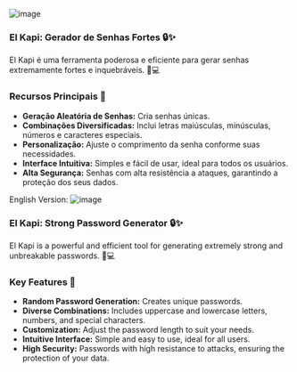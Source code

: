 ![image](https://github.com/user-attachments/assets/471c0a75-e758-48f7-b0ae-373fb7b6381a)

### El Kapi: Gerador de Senhas Fortes 🔒✨

El Kapi é uma ferramenta poderosa e eficiente para gerar senhas extremamente fortes e inquebráveis. 💪💻

### Recursos Principais 🌟

- **Geração Aleatória de Senhas:** Cria senhas únicas.
- **Combinações Diversificadas:** Inclui letras maiúsculas, minúsculas, números e caracteres especiais.
- **Personalização:** Ajuste o comprimento da senha conforme suas necessidades.
- **Interface Intuitiva:** Simples e fácil de usar, ideal para todos os usuários.
- **Alta Segurança:** Senhas com alta resistência a ataques, garantindo a proteção dos seus dados.

English Version:
![image](https://github.com/user-attachments/assets/030e2f4a-f21c-413f-b4fa-2509ba489855)

### El Kapi: Strong Password Generator 🔒✨

El Kapi is a powerful and efficient tool for generating extremely strong and unbreakable passwords. 💪💻

### Key Features 🌟

- **Random Password Generation:** Creates unique passwords.
- **Diverse Combinations:** Includes uppercase and lowercase letters, numbers, and special characters.
- **Customization:** Adjust the password length to suit your needs.
- **Intuitive Interface:** Simple and easy to use, ideal for all users.
- **High Security:** Passwords with high resistance to attacks, ensuring the protection of your data.

